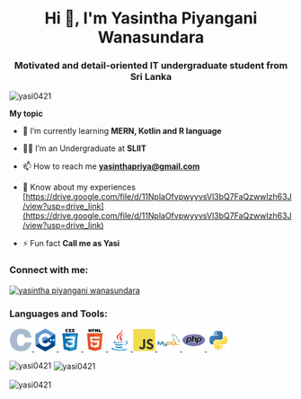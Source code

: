 <h1 align="center">Hi 👋, I'm Yasintha Piyangani Wanasundara</h1>
<h3 align="center">Motivated and detail-oriented IT undergraduate student from Sri Lanka</h3>

<p align="left"> <img src="https://komarev.com/ghpvc/?username=yasi0421&label=Profile%20views&color=0e75b6&style=flat" alt="yasi0421" /> </p>

**My topic**

- 🌱 I’m currently learning **MERN, Kotlin and R language**

- 🧑‍🎓 I’m an Undergraduate at **SLIIT**

- 📫 How to reach me **yasinthapriya@gmail.com**

- 📄 Know about my experiences [https://drive.google.com/file/d/11NplaOfvpwyyvsVl3bQ7FaQzwwIzh63J/view?usp=drive_link](https://drive.google.com/file/d/11NplaOfvpwyyvsVl3bQ7FaQzwwIzh63J/view?usp=drive_link)

- ⚡ Fun fact **Call me as Yasi**

<h3 align="left">Connect with me:</h3>
<p align="left">
<a href="https://linkedin.com/in/yasintha piyangani wanasundara" target="blank"><img align="center" src="https://raw.githubusercontent.com/rahuldkjain/github-profile-readme-generator/master/src/images/icons/Social/linked-in-alt.svg" alt="yasintha piyangani wanasundara" height="30" width="40" /></a>
</p>

<h3 align="left">Languages and Tools:</h3>
<p align="left"> <a href="https://www.cprogramming.com/" target="_blank" rel="noreferrer"> <img src="https://raw.githubusercontent.com/devicons/devicon/master/icons/c/c-original.svg" alt="c" width="40" height="40"/> </a> <a href="https://www.w3schools.com/cpp/" target="_blank" rel="noreferrer"> <img src="https://raw.githubusercontent.com/devicons/devicon/master/icons/cplusplus/cplusplus-original.svg" alt="cplusplus" width="40" height="40"/> </a> <a href="https://www.w3schools.com/css/" target="_blank" rel="noreferrer"> <img src="https://raw.githubusercontent.com/devicons/devicon/master/icons/css3/css3-original-wordmark.svg" alt="css3" width="40" height="40"/> </a> <a href="https://www.w3.org/html/" target="_blank" rel="noreferrer"> <img src="https://raw.githubusercontent.com/devicons/devicon/master/icons/html5/html5-original-wordmark.svg" alt="html5" width="40" height="40"/> </a> <a href="https://www.java.com" target="_blank" rel="noreferrer"> <img src="https://raw.githubusercontent.com/devicons/devicon/master/icons/java/java-original.svg" alt="java" width="40" height="40"/> </a> <a href="https://developer.mozilla.org/en-US/docs/Web/JavaScript" target="_blank" rel="noreferrer"> <img src="https://raw.githubusercontent.com/devicons/devicon/master/icons/javascript/javascript-original.svg" alt="javascript" width="40" height="40"/> </a> <a href="https://www.mysql.com/" target="_blank" rel="noreferrer"> <img src="https://raw.githubusercontent.com/devicons/devicon/master/icons/mysql/mysql-original-wordmark.svg" alt="mysql" width="40" height="40"/> </a> <a href="https://www.php.net" target="_blank" rel="noreferrer"> <img src="https://raw.githubusercontent.com/devicons/devicon/master/icons/php/php-original.svg" alt="php" width="40" height="40"/> </a> <a href="https://www.python.org" target="_blank" rel="noreferrer"> <img src="https://raw.githubusercontent.com/devicons/devicon/master/icons/python/python-original.svg" alt="python" width="40" height="40"/> </a> </p>

<p><img align="left" src="https://github-readme-stats.vercel.app/api/top-langs?username=yasi0421&show_icons=true&locale=en&layout=compact" alt="yasi0421" /></p>

<p>&nbsp;<img align="center" src="https://github-readme-stats.vercel.app/api?username=yasi0421&show_icons=true&locale=en" alt="yasi0421" /></p>

<p><img align="center" src="https://github-readme-streak-stats.herokuapp.com/?user=yasi0421&" alt="yasi0421" /></p>
